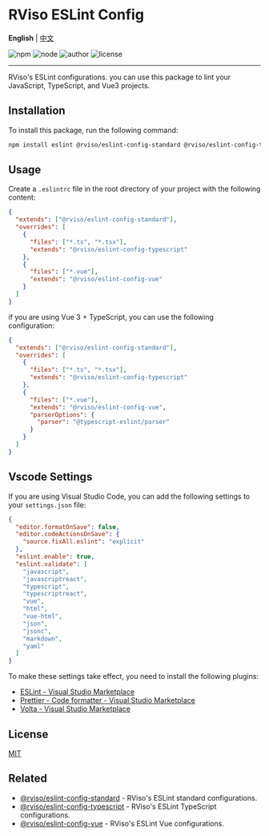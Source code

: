 # RViso ESLint Config

**English** | [中文](./README_zh-CN.md)

![npm](https://img.shields.io/npm/v/@rviso/eslint-config-vue)
![node](https://img.shields.io/badge/node-%5E18.0.0-bluegreen)
![author](https://img.shields.io/badge/author-lingann-purple)
![license](https://img.shields.io/github/license/rviso/rviso-eslint-config)

---

RViso's ESLint configurations. you can use this package to lint your JavaScript, TypeScript, and Vue3 projects.

## Installation

To install this package, run the following command:

```bash
npm install eslint @rviso/eslint-config-standard @rviso/eslint-config-typescript @rviso/eslint-config-vue --save-dev
```

## Usage

Create a `.eslintrc` file in the root directory of your project with the following content:

```json
{
  "extends": ["@rviso/eslint-config-standard"],
  "overrides": [
    {
      "files": ["*.ts", "*.tsx"],
      "extends": "@rviso/eslint-config-typescript"
    },
    {
      "files": ["*.vue"],
      "extends": "@rviso/eslint-config-vue"
    }
  ]
}
```

if you are using Vue 3 + TypeScript, you can use the following configuration:

```json
{
  "extends": ["@rviso/eslint-config-standard"],
  "overrides": [
    {
      "files": ["*.ts", "*.tsx"],
      "extends": "@rviso/eslint-config-typescript"
    },
    {
      "files": ["*.vue"],
      "extends": "@rviso/eslint-config-vue",
      "parserOptions": {
        "parser": "@typescript-eslint/parser"
      }
    }
  ]
}
```

## Vscode Settings

If you are using Visual Studio Code, you can add the following settings to your `settings.json` file:

```json
{
  "editor.formatOnSave": false,
  "editor.codeActionsOnSave": {
    "source.fixAll.eslint": "explicit"
  },
  "eslint.enable": true,
  "eslint.validate": [
    "javascript",
    "javascriptreact",
    "typescript",
    "typescriptreact",
    "vue",
    "html",
    "vue-html",
    "json",
    "jsonc",
    "markdown",
    "yaml"
  ]
}
```

To make these settings take effect, you need to install the following plugins:

- [ESLint - Visual Studio Marketplace](https://marketplace.visualstudio.com/items?itemName=dbaeumer.vscode-eslint)
- [Prettier - Code formatter - Visual Studio Marketplace](https://marketplace.visualstudio.com/items?itemName=esbenp.prettier-vscode)
- [Volta - Visual Studio Marketplace](https://marketplace.visualstudio.com/items?itemName=volta.volta)

## License

[MIT](./LICENSE)

## Related

- [@rviso/eslint-config-standard](https://www.npmjs.com/package/@rviso/eslint-config-standard) - RViso's ESLint standard configurations.
- [@rviso/eslint-config-typescript](https://www.npmjs.com/package/@rviso/eslint-config-typescript) - RViso's ESLint TypeScript configurations.
- [@rviso/eslint-config-vue](https://www.npmjs.com/package/@rviso/eslint-config-vue) - RViso's ESLint Vue configurations.
